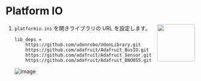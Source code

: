 # Platform IO

<img src="https://github.com/udonrobo/UdonLibrary/assets/91818705/b00cf135-38be-4b9b-97e6-0d5de337d1a3" height="100px" align="right">

1. `platformio.ini` を開きライブラリの URL を設定します。

   ```
   lib_deps =
       https://github.com/udonrobo/UdonLibrary.git
       https://github.com/adafruit/Adafruit_BusIO.git
       https://github.com/adafruit/Adafruit_Sensor.git
       https://github.com/adafruit/Adafruit_BNO055.git
   ```

   ![image](https://github.com/udonrobo/UdonLibrary/assets/91818705/c26bef65-82b3-482f-83cd-25e581891393)

